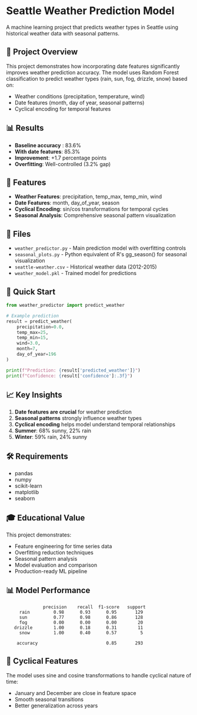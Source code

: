 # Seattle Weather Prediction Model

A machine learning project that predicts weather types in Seattle using historical weather data with seasonal patterns.

## 🎯 Project Overview

This project demonstrates how incorporating date features significantly improves weather prediction accuracy. The model uses Random Forest classification to predict weather types (rain, sun, fog, drizzle, snow) based on:
- Weather conditions (precipitation, temperature, wind)
- Date features (month, day of year, seasonal patterns)
- Cyclical encoding for temporal features

## 📊 Results

- **Baseline accuracy** : 83.6%
- **With date features**: 85.3%
- **Improvement**: +1.7 percentage points
- **Overfitting**: Well-controlled (3.2% gap)

## 🔧 Features

- **Weather Features**: precipitation, temp_max, temp_min, wind
- **Date Features**: month, day_of_year, season
- **Cyclical Encoding**: sin/cos transformations for temporal cycles
- **Seasonal Analysis**: Comprehensive seasonal pattern visualization

## 📁 Files

- `weather_predictor.py` - Main prediction model with overfitting controls
- `seasonal_plots.py` - Python equivalent of R's gg_season() for seasonal visualization
- `seattle-weather.csv` - Historical weather data (2012-2015)
- `weather_model.pkl` - Trained model for predictions

## 🚀 Quick Start

```python
from weather_predictor import predict_weather

# Example prediction
result = predict_weather(
    precipitation=0.0,
    temp_max=25,
    temp_min=15,
    wind=3.0,
    month=7,
    day_of_year=196
)

print(f"Prediction: {result['predicted_weather']}")
print(f"Confidence: {result['confidence']:.3f}")
```

## 📈 Key Insights

1. **Date features are crucial** for weather prediction
2. **Seasonal patterns** strongly influence weather types
3. **Cyclical encoding** helps model understand temporal relationships
4. **Summer**: 68% sunny, 22% rain
5. **Winter**: 59% rain, 24% sunny

## 🛠️ Requirements

- pandas
- numpy
- scikit-learn
- matplotlib
- seaborn

## 🎓 Educational Value

This project demonstrates:
- Feature engineering for time series data
- Overfitting reduction techniques
- Seasonal pattern analysis
- Model evaluation and comparison
- Production-ready ML pipeline

## 📊 Model Performance

```
              precision    recall  f1-score   support
     rain         0.98      0.93      0.95       129
     sun          0.77      0.98      0.86       128
     fog          0.00      0.00      0.00        20
   drizzle        1.00      0.18      0.31        11
     snow         1.00      0.40      0.57         5

    accuracy                          0.85       293
```

## 🔄 Cyclical Features

The model uses sine and cosine transformations to handle cyclical nature of time:
- January and December are close in feature space
- Smooth seasonal transitions
- Better generalization across years
